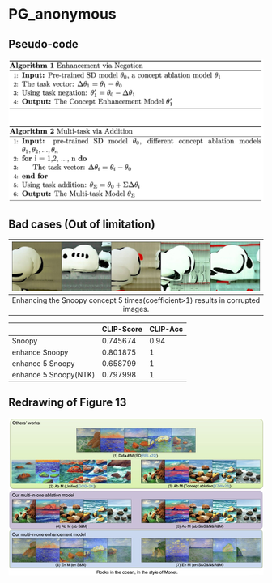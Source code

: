 # PG_anonymous

## Pseudo-code
[![pseudo-code](https://github.com/Aloha-everyone/PG_anonymous/blob/main/pseudo-code.png)](https://github.com/Aloha-everyone/PG_anonymous/blob/main/monet_experiments.pdf)

## Bad cases (Out of limitation)

| ![Bad cases](A-devoted-snoopy-accompanying-its-owner-on-a-road-trip_snoopy_5enhanced_6.0_ddim_100_1.0.jpg.png) |
|:--:|
| Enhancing the Snoopy concept 5 times(coefficient>1) results in corrupted images. |


|  | CLIP-Score | CLIP-Acc |
| --- | --- | --- |
| Snoopy | 0.745674 | 0.94 |
| enhance Snoopy | 0.801875 | 1 |
| enhance 5 Snoopy | 0.658799 | 1 |
| enhance 5 Snoopy(NTK) | 0.797998 | 1 |

## Redrawing of Figure 13

[![Redrawing of Figure 13](https://github.com/Aloha-everyone/PG_anonymous/blob/main/monet_experiments.png)](https://github.com/Aloha-everyone/PG_anonymous/blob/main/monet_experiments.pdf)

